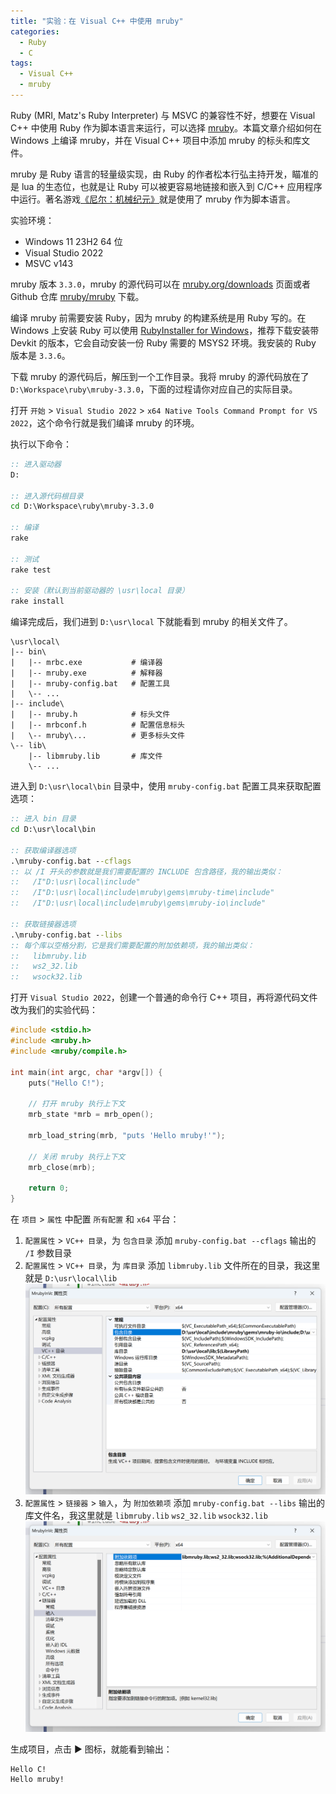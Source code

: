 ```yaml
---
title: "实验：在 Visual C++ 中使用 mruby"
categories:
  - Ruby
  - C
tags:
  - Visual C++
  - mruby
---
```


Ruby (MRI, Matz's Ruby Interpreter) 与 MSVC 的兼容性不好，想要在 Visual C++ 中使用 Ruby 作为脚本语言来运行，可以选择 [mruby](http://mruby.org/)。本篇文章介绍如何在 Windows 上编译 mruby，并在 Visual C++ 项目中添加 mruby 的标头和库文件。

mruby 是 Ruby 语言的轻量级实现，由 Ruby 的作者松本行弘主持开发，瞄准的是 lua 的生态位，也就是让 Ruby 可以被更容易地链接和嵌入到 C/C++ 应用程序中运行。著名游戏[《尼尔：机械纪元》](https://store.steampowered.com/app/524220/NieRAutomata/)就是使用了 mruby 作为脚本语言。

实验环境：

- Windows 11 23H2 64 位
- Visual Studio 2022
- MSVC v143

mruby 版本 `3.3.0`，mruby 的源代码可以在 [mruby.org/downloads](https://mruby.org/downloads/) 页面或者 Github 仓库 [mruby/mruby](https://github.com/mruby/mruby) 下载。

编译 mruby 前需要安装 Ruby，因为 mruby 的构建系统是用 Ruby 写的。在 Windows 上安装 Ruby 可以使用 [RubyInstaller for Windows](https://rubyinstaller.org/)，推荐下载安装带 Devkit 的版本，它会自动安装一份 Ruby 需要的 MSYS2 环境。我安装的 Ruby 版本是 `3.3.6`。

下载 mruby 的源代码后，解压到一个工作目录。我将 mruby 的源代码放在了 `D:\Workspace\ruby\mruby-3.3.0`，下面的过程请你对应自己的实际目录。

打开 `开始` > `Visual Studio 2022` > `x64 Native Tools Command Prompt for VS 2022`，这个命令行就是我们编译 mruby 的环境。

执行以下命令：

```bat
:: 进入驱动器
D:

:: 进入源代码根目录
cd D:\Workspace\ruby\mruby-3.3.0

:: 编译
rake

:: 测试
rake test

:: 安装（默认到当前驱动器的 \usr\local 目录）
rake install
```

编译完成后，我们进到 `D:\usr\local` 下就能看到 mruby 的相关文件了。

```
\usr\local\
|-- bin\
|   |-- mrbc.exe           # 编译器
|   |-- mruby.exe          # 解释器
|   |-- mruby-config.bat   # 配置工具
|   \-- ...
|-- include\
|   |-- mruby.h            # 标头文件
|   |-- mrbconf.h          # 配置信息标头
|   \-- mruby\...          # 更多标头文件
\-- lib\
    |-- libmruby.lib       # 库文件
    \-- ...
```

进入到 `D:\usr\local\bin` 目录中，使用 `mruby-config.bat` 配置工具来获取配置选项：

```bat
:: 进入 bin 目录
cd D:\usr\local\bin

:: 获取编译器选项
.\mruby-config.bat --cflags
:: 以 /I 开头的参数就是我们需要配置的 INCLUDE 包含路径，我的输出类似：
::   /I"D:\usr\local\include"
::   /I"D:\usr\local\include\mruby\gems\mruby-time\include"
::   /I"D:\usr\local\include\mruby\gems\mruby-io\include"

:: 获取链接器选项
.\mruby-config.bat --libs
:: 每个库以空格分割，它是我们需要配置的附加依赖项，我的输出类似：
::   libmruby.lib
::   ws2_32.lib
::   wsock32.lib
```

打开 `Visual Studio 2022`，创建一个普通的命令行 C++ 项目，再将源代码文件改为我们的实验代码：

```c
#include <stdio.h>
#include <mruby.h>
#include <mruby/compile.h>

int main(int argc, char *argv[]) {
    puts("Hello C!");

    // 打开 mruby 执行上下文
    mrb_state *mrb = mrb_open();

    mrb_load_string(mrb, "puts 'Hello mruby!'");

    // 关闭 mruby 执行上下文
    mrb_close(mrb);

    return 0;
}
```

在 `项目` > `属性` 中配置 `所有配置` 和 `x64` 平台：

1. `配置属性` > `VC++ 目录`，为 `包含目录` 添加 `mruby-config.bat --cflags` 输出的 `/I` 参数目录
2. `配置属性` > `VC++ 目录`，为 `库目录` 添加 `libmruby.lib` 文件所在的目录，我这里就是 `D:\usr\local\lib`
   ![pic1](/assets/images/posts/2024-11-26-using-mruby-in-visual-c++/pic1.png)
3. `配置属性` > `链接器` > `输入`，为 `附加依赖项` 添加 `mruby-config.bat --libs` 输出的库文件名，我这里就是 `libmruby.lib` `ws2_32.lib` `wsock32.lib`
   ![pic2](/assets/images/posts/2024-11-26-using-mruby-in-visual-c++/pic2.png)

生成项目，点击 ▶️ 图标，就能看到输出：

```
Hello C!
Hello mruby!
```
